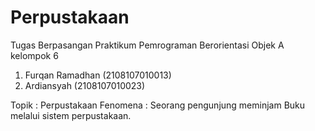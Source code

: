 # Perpustakaan
Tugas Berpasangan Praktikum Pemrograman Berorientasi Objek A
kelompok 6
1. Furqan Ramadhan (2108107010013)
2. Ardiansyah (2108107010023)


Topik    : Perpustakaan
Fenomena : Seorang pengunjung meminjam Buku melalui sistem perpustakaan.
